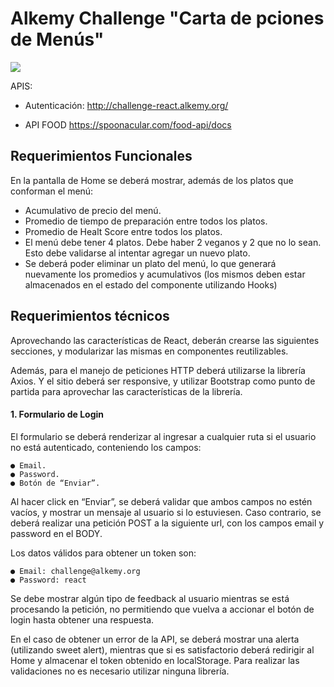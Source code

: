 # Alkemy Challenge "Carta de pciones de Menús" 

[![](https://spoonacular.com/application/frontend/images/food-api/ontology2.svg)](https://spoonacular.com/food-api)

APIS:
- Autenticación:
http://challenge-react.alkemy.org/ 

- API FOOD
https://spoonacular.com/food-api/docs

## Requerimientos Funcionales

En la pantalla de Home se deberá mostrar, además de los platos que conforman el menú:
* Acumulativo de precio del menú.
* Promedio de tiempo de preparación entre todos los platos.
* Promedio de Healt Score entre todos los platos.
* El menú debe tener 4 platos. Debe haber 2 veganos y 2 que no lo sean. Esto debe
    validarse al intentar agregar un nuevo plato.
* Se deberá poder eliminar un plato del menú, lo que generará nuevamente los promedios
    y acumulativos (los mismos deben estar almacenados en el estado del componente
    utilizando Hooks)

## Requerimientos técnicos

Aprovechando las características de React, deberán crearse las siguientes secciones, y modularizar las mismas en componentes reutilizables.

Además, para el manejo de peticiones HTTP deberá utilizarse la librería Axios. Y el sitio deberá ser responsive, y utilizar Bootstrap como punto de partida para aprovechar las características de la librería.

#### 1. Formulario de Login
El formulario se deberá renderizar al ingresar a cualquier ruta si el usuario no está autenticado, conteniendo los campos:

    ● Email.
    ● Password.
    ● Botón de “Enviar”.

Al hacer click en “Enviar”, se deberá validar que ambos campos no estén vacíos, y mostrar un mensaje al usuario si lo estuviesen. Caso contrario, se deberá realizar una petición POST a la siguiente url, con los campos email y password en el BODY.

Los datos válidos para obtener un token son:

    ● Email: challenge@alkemy.org
    ● Password: react

Se debe mostrar algún tipo de feedback al usuario mientras se está procesando la petición, no permitiendo que vuelva a accionar el botón de login hasta obtener una respuesta.

En el caso de obtener un error de la API, se deberá mostrar una alerta (utilizando sweet alert), mientras que si es satisfactorio deberá redirigir al Home y almacenar el token obtenido en localStorage. Para
realizar las validaciones no es necesario utilizar ninguna librería.